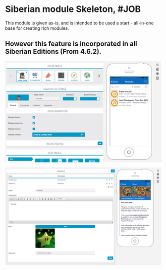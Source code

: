 # Siberian module Skeleton, #JOB

This module is given as-is, and is intended to be used a start - all-in-one base for creating rich modules.

##  However this feature is incorporated in all Siberian Editions (From 4.6.2).

![job-01](docs/job-01.png)

![job-02](docs/job-02.png)